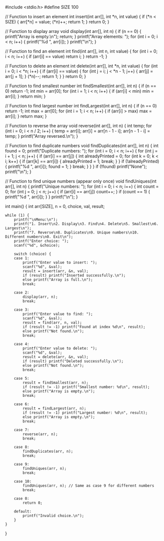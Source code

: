 #include <stdio.h>
#define SIZE 100

// Function to insert an element
int insert(int arr[], int *n, int value) {
    if (*n < SIZE) {
        arr[*n] = value;
        (*n)++;
        return 1;
    }
    return 0;
}

// Function to display array
void display(int arr[], int n) {
    if (n == 0) {
        printf("Array is empty.\n");
        return;
    }
    printf("Array elements: ");
    for (int i = 0; i < n; i++) {
        printf("%d ", arr[i]);
    }
    printf("\n");
}

// Function to find an element
int find(int arr[], int n, int value) {
    for (int i = 0; i < n; i++) {
        if (arr[i] == value) return i;
    }
    return -1;
}

// Function to delete an element
int delete(int arr[], int *n, int value) {
    for (int i = 0; i < *n; i++) {
        if (arr[i] == value) {
            for (int j = i; j < *n - 1; j++) {
                arr[j] = arr[j + 1];
            }
            (*n)--;
            return 1;
        }
    }
    return 0;
}

// Function to find smallest number
int findSmallest(int arr[], int n) {
    if (n == 0) return -1;
    int min = arr[0];
    for (int i = 1; i < n; i++) {
        if (arr[i] < min) min = arr[i];
    }
    return min;
}

// Function to find largest number
int findLargest(int arr[], int n) {
    if (n == 0) return -1;
    int max = arr[0];
    for (int i = 1; i < n; i++) {
        if (arr[i] > max) max = arr[i];
    }
    return max;
}

// Function to reverse the array
void reverse(int arr[], int n) {
    int temp;
    for (int i = 0; i < n / 2; i++) {
        temp = arr[i];
        arr[i] = arr[n - 1 - i];
        arr[n - 1 - i] = temp;
    }
    printf("Array reversed.\n");
}

// Function to find duplicate numbers
void findDuplicates(int arr[], int n) {
    int found = 0;
    printf("Duplicate numbers: ");
    for (int i = 0; i < n; i++) {
        for (int j = i + 1; j < n; j++) {
            if (arr[i] == arr[j]) {
                int alreadyPrinted = 0;
                for (int k = 0; k < i; k++) {
                    if (arr[k] == arr[i]) {
                        alreadyPrinted = 1;
                        break;
                    }
                }
                if (!alreadyPrinted) {
                    printf("%d ", arr[i]);
                    found = 1;
                }
                break;
            }
        }
    }
    if (!found) printf("None");
    printf("\n");
}

// Function to find unique numbers (appear only once)
void findUniques(int arr[], int n) {
    printf("Unique numbers: ");
    for (int i = 0; i < n; i++) {
        int count = 0;
        for (int j = 0; j < n; j++) {
            if (arr[i] == arr[j]) count++;
        }
        if (count == 1) {
            printf("%d ", arr[i]);
        }
    }
    printf("\n");
}

int main() {
    int arr[SIZE], n = 0, choice, val, result;

    while (1) {
        printf("\nMenu:\n");
        printf("1. Insert\n2. Display\n3. Find\n4. Delete\n5. Smallest\n6. Largest\n");
        printf("7. Reverse\n8. Duplicates\n9. Unique numbers\n10. Different numbers\n0. Exit\n");
        printf("Enter choice: ");
        scanf("%d", &choice);

        switch (choice) {
        case 1:
            printf("Enter value to insert: ");
            scanf("%d", &val);
            result = insert(arr, &n, val);
            if (result) printf("Inserted successfully.\n");
            else printf("Array is full.\n");
            break;

        case 2:
            display(arr, n);
            break;

        case 3:
            printf("Enter value to find: ");
            scanf("%d", &val);
            result = find(arr, n, val);
            if (result != -1) printf("Found at index %d\n", result);
            else printf("Not found.\n");
            break;

        case 4:
            printf("Enter value to delete: ");
            scanf("%d", &val);
            result = delete(arr, &n, val);
            if (result) printf("Deleted successfully.\n");
            else printf("Not found.\n");
            break;

        case 5:
            result = findSmallest(arr, n);
            if (result != -1) printf("Smallest number: %d\n", result);
            else printf("Array is empty.\n");
            break;

        case 6:
            result = findLargest(arr, n);
            if (result != -1) printf("Largest number: %d\n", result);
            else printf("Array is empty.\n");
            break;

        case 7:
            reverse(arr, n);
            break;

        case 8:
            findDuplicates(arr, n);
            break;

        case 9:
            findUniques(arr, n);
            break;

        case 10:
            findUniques(arr, n); // Same as case 9 for different numbers
            break;

        case 0:
            return 0;

        default:
            printf("Invalid choice.\n");
        }
    }
}
